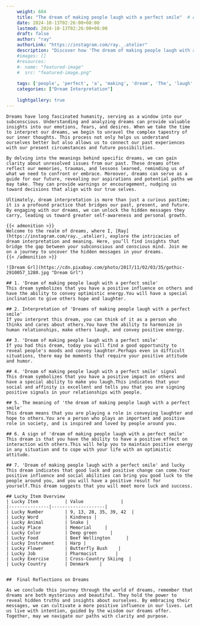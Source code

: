 ```yaml
---
    weight: 604
    title: "The dream of making people laugh with a perfect smile"  # Assuming 'title' column exists
    date: 2024-10-13T02:26:00+08:00
    lastmod: 2024-10-13T02:26:00+08:00
    draft: false
    author: "ray"
    authorLink: "https://instagram.com/ray._.atelier"
    description: "Discover how 'The dream of making people laugh with a perfect smile' can interpret your future and uncover its significant meanings in your life."
    #images: []
    #resources:
    #- name: "featured-image"
    #  src: "featured-image.png"
    
    tags: ['people', 'perfect', 'a', 'making', 'dream', 'The', 'laugh', 'smile', 'of', 'with']
    categories: ["Dream Interpretation"]
    
    lightgallery: true
---
```

    
    Dreams have long fascinated humanity, serving as a window into our subconscious. Understanding and analyzing dreams can provide valuable insights into our emotions, fears, and desires. When we take the time to interpret our dreams, we begin to unravel the complex tapestry of our inner thoughts. This process not only helps us understand ourselves better but also allows us to connect our past experiences with our present circumstances and future possibilities.
    
    By delving into the meanings behind specific dreams, we can gain clarity about unresolved issues from our past. These dreams often reflect our memories, traumas, and lessons learned, reminding us of what we need to confront or embrace. Moreover, dreams can serve as a guide for our future, revealing our aspirations and potential paths we may take. They can provide warnings or encouragement, nudging us toward decisions that align with our true selves.
    
    Ultimately, dream interpretation is more than just a curious pastime; it is a profound practice that bridges our past, present, and future. By engaging with our dreams, we can unlock the hidden messages they carry, leading us toward greater self-awareness and personal growth.
    
    {{< admonition >}}
    Welcome to the realm of dreams, where I, [Ray](https://instagram.com/ray._.atelier), explore the intricacies of dream interpretation and meaning. Here, you’ll find insights that bridge the gap between your subconscious and conscious mind. Join me on a journey to uncover the hidden messages in your dreams.
    {{< /admonition >}}
    
    ![Dream Grl](https://cdn.pixabay.com/photo/2017/11/02/03/35/gothic-2910057_1280.jpg "Dream Grl")
    
    ## 1. 'Dream of making people laugh with a perfect smile'
    This dream symbolizes that you have a positive influence on others and have the ability to convey optimistic energy.You will have a special inclination to give others hope and laughter.
    
    ## 2. Interpretation of 'Dreams of making people laugh with a perfect smile'
    If you interpret this dream, you can think of it as a person who thinks and cares about others.You have the ability to harmonize in human relationships, make others laugh, and convey positive energy.
    
    ## 3. 'Dream of making people laugh with a perfect smile'
    If you had this dream, today you will find a good opportunity to reveal people's moods and convey laughter.Perhaps even in difficult situations, there may be moments that require your positive attitude and humor.
    
    ## 4. 'Dream of making people laugh with a perfect smile' signal
    This dream symbolizes that you have a positive impact on others and have a special ability to make you laugh.This indicates that your social and affinity is excellent and tells you that you are signing positive signals in your relationships with people.
    
    ## 5. The meaning of 'the dream of making people laugh with a perfect smile'
    This dream means that you are playing a role in conveying laughter and hope to others.You are a person who plays an important and positive role in society, and is inspired and loved by people around you.
    
    ## 6. A sign of 'dream of making people laugh with a perfect smile'
    This dream is that you have the ability to have a positive effect on interaction with others.This will help you to maintain positive energy in any situation and to cope with your life with an optimistic attitude.
    
    ## 7. 'Dream of making people laugh with a perfect smile' and lucky
    This dream indicates that good luck and positive change can come.Your positive influence and social abilities can bring you good luck to the people around you, and you will have a positive result for yourself.This dream suggests that you will meet more luck and success.
    
    ## Lucky Item Overview
    | Lucky Item          | Value              |
    |---------------|--------------------|
    | Lucky Number        | 9, 13, 28, 35, 39, 42  |
    | Lucky Word          | Kindness |
    | Lucky Animal        | Snake |
    | Lucky Place         | Memorial     |
    | Lucky Color         | Deep green     |
    | Lucky Food          | Beef Wellington      |
    | Lucky Instrument    | Harp |
    | Lucky Flower        | Butterfly Bush    |
    | Lucky Job           | Pharmacist       |
    | Lucky Exercise      | Cross-Country Skiing  |
    | Lucky Country       | Denmark    |
    
    
    ##  Final Reflections on Dreams
    
    As we conclude this journey through the world of dreams, remember that dreams are both mysterious and beautiful. They hold the power to reveal hidden truths and insights about ourselves. By embracing their messages, we can cultivate a more positive influence in our lives. Let us live with intention, guided by the wisdom our dreams offer. Together, may we navigate our paths with clarity and purpose.
    